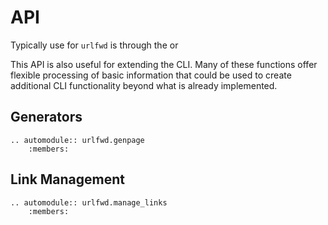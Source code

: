 # API

Typically use for  `urlfwd` is through the [](gh) or [](cli)

This API is also useful for extending the CLI.  Many of these functions offer flexible processing of basic information that could be used to create additional CLI functionality beyond what is already implemented. 



## Generators

```{eval-rst}
.. automodule:: urlfwd.genpage
    :members:
```

## Link Management

```{eval-rst}
.. automodule:: urlfwd.manage_links
    :members:
```

